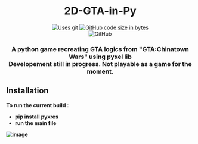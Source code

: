 <h1 align="center">
  2D-GTA-in-Py
</h1>
<p align="center">
    <a href="https://github.com/pingouinn/2D-GTA-in-Py">
        <img src="https://img.shields.io/badge/Git-F05032?style=for-the-badge&logo=git&logoColor=white" alt="Uses git">
    </a>
    <a href="https://github.com/pingouinn/2D-GTA-in-Py">
      <img alt="GitHub code size in bytes" src="https://img.shields.io/github/languages/code-size/pingouinn/2D-GTA-in-Py?style=for-the-badge">
    <a>
    <br>
    <a>
      <img alt="GitHub" src="https://img.shields.io/github/license/pingouinn/2D-GTA-in-Py?style=for-the-badge">
    </a>
</p>
<h3 align="center">
    <strong>A python game recreating GTA logics from "GTA:Chinatown Wars" using pyxel lib<br>Developement still in progress. Not playable as a game for the moment.<strong>
</h3>

## Installation

To run the current build :

- pip install pyxres 
- run the main file

![image](https://user-images.githubusercontent.com/72406765/172855950-625e1d51-8fc4-4322-941b-81481fb698bd.png)
